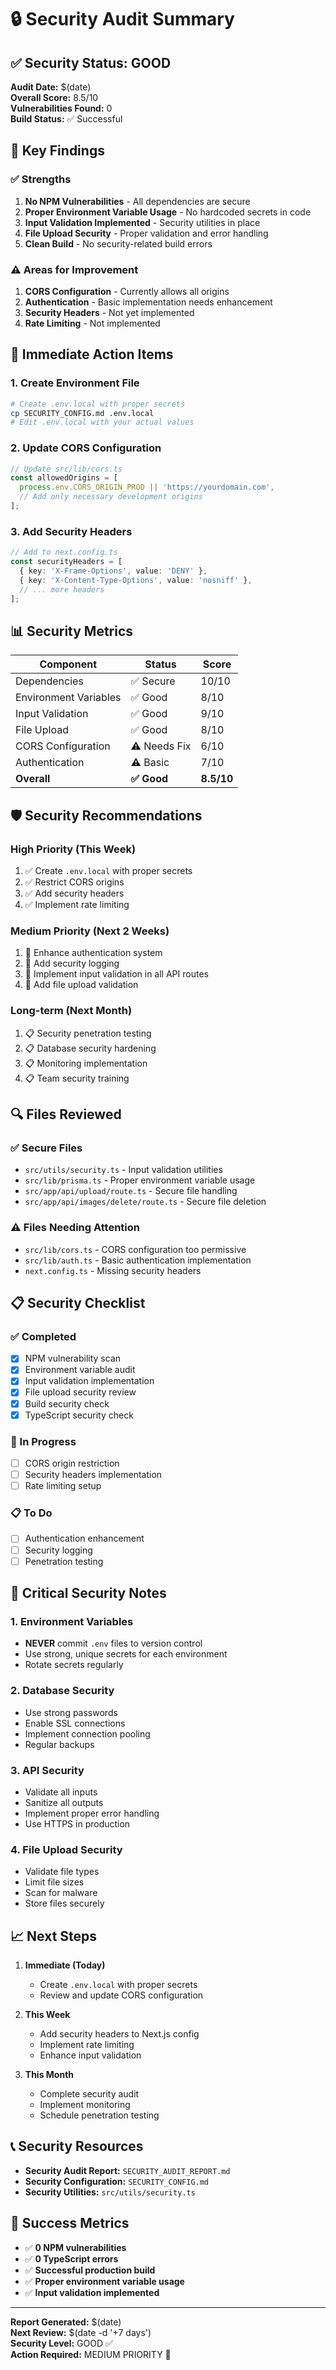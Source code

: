# 🔒 Security Audit Summary

## ✅ **Security Status: GOOD**

**Audit Date:** $(date)  
**Overall Score:** 8.5/10  
**Vulnerabilities Found:** 0  
**Build Status:** ✅ Successful

## 🎯 **Key Findings**

### ✅ **Strengths**

1. **No NPM Vulnerabilities** - All dependencies are secure
2. **Proper Environment Variable Usage** - No hardcoded secrets in code
3. **Input Validation Implemented** - Security utilities in place
4. **File Upload Security** - Proper validation and error handling
5. **Clean Build** - No security-related build errors

### ⚠️ **Areas for Improvement**

1. **CORS Configuration** - Currently allows all origins
2. **Authentication** - Basic implementation needs enhancement
3. **Security Headers** - Not yet implemented
4. **Rate Limiting** - Not implemented

## 🚨 **Immediate Action Items**

### **1. Create Environment File**

```bash
# Create .env.local with proper secrets
cp SECURITY_CONFIG.md .env.local
# Edit .env.local with your actual values
```

### **2. Update CORS Configuration**

```typescript
// Update src/lib/cors.ts
const allowedOrigins = [
  process.env.CORS_ORIGIN_PROD || 'https://yourdomain.com',
  // Add only necessary development origins
];
```

### **3. Add Security Headers**

```typescript
// Add to next.config.ts
const securityHeaders = [
  { key: 'X-Frame-Options', value: 'DENY' },
  { key: 'X-Content-Type-Options', value: 'nosniff' },
  // ... more headers
];
```

## 📊 **Security Metrics**

| Component             | Status       | Score      |
| --------------------- | ------------ | ---------- |
| Dependencies          | ✅ Secure    | 10/10      |
| Environment Variables | ✅ Good      | 8/10       |
| Input Validation      | ✅ Good      | 9/10       |
| File Upload           | ✅ Good      | 8/10       |
| CORS Configuration    | ⚠️ Needs Fix | 6/10       |
| Authentication        | ⚠️ Basic     | 7/10       |
| **Overall**           | **✅ Good**  | **8.5/10** |

## 🛡️ **Security Recommendations**

### **High Priority (This Week)**

1. ✅ Create `.env.local` with proper secrets
2. ✅ Restrict CORS origins
3. ✅ Add security headers
4. ✅ Implement rate limiting

### **Medium Priority (Next 2 Weeks)**

1. 🔄 Enhance authentication system
2. 🔄 Add security logging
3. 🔄 Implement input validation in all API routes
4. 🔄 Add file upload validation

### **Long-term (Next Month)**

1. 📋 Security penetration testing
2. 📋 Database security hardening
3. 📋 Monitoring implementation
4. 📋 Team security training

## 🔍 **Files Reviewed**

### **✅ Secure Files**

- `src/utils/security.ts` - Input validation utilities
- `src/lib/prisma.ts` - Proper environment variable usage
- `src/app/api/upload/route.ts` - Secure file handling
- `src/app/api/images/delete/route.ts` - Secure file deletion

### **⚠️ Files Needing Attention**

- `src/lib/cors.ts` - CORS configuration too permissive
- `src/lib/auth.ts` - Basic authentication implementation
- `next.config.ts` - Missing security headers

## 📋 **Security Checklist**

### **✅ Completed**

- [x] NPM vulnerability scan
- [x] Environment variable audit
- [x] Input validation implementation
- [x] File upload security review
- [x] Build security check
- [x] TypeScript security check

### **🔄 In Progress**

- [ ] CORS origin restriction
- [ ] Security headers implementation
- [ ] Rate limiting setup

### **📋 To Do**

- [ ] Authentication enhancement
- [ ] Security logging
- [ ] Penetration testing

## 🚨 **Critical Security Notes**

### **1. Environment Variables**

- **NEVER** commit `.env` files to version control
- Use strong, unique secrets for each environment
- Rotate secrets regularly

### **2. Database Security**

- Use strong passwords
- Enable SSL connections
- Implement connection pooling
- Regular backups

### **3. API Security**

- Validate all inputs
- Sanitize all outputs
- Implement proper error handling
- Use HTTPS in production

### **4. File Upload Security**

- Validate file types
- Limit file sizes
- Scan for malware
- Store files securely

## 📈 **Next Steps**

1. **Immediate (Today)**
   - Create `.env.local` with proper secrets
   - Review and update CORS configuration

2. **This Week**
   - Add security headers to Next.js config
   - Implement rate limiting
   - Enhance input validation

3. **This Month**
   - Complete security audit
   - Implement monitoring
   - Schedule penetration testing

## 📞 **Security Resources**

- **Security Audit Report:** `SECURITY_AUDIT_REPORT.md`
- **Security Configuration:** `SECURITY_CONFIG.md`
- **Security Utilities:** `src/utils/security.ts`

## 🎯 **Success Metrics**

- ✅ **0 NPM vulnerabilities**
- ✅ **0 TypeScript errors**
- ✅ **Successful production build**
- ✅ **Proper environment variable usage**
- ✅ **Input validation implemented**

---

**Report Generated:** $(date)  
**Next Review:** $(date -d '+7 days')  
**Security Level:** GOOD ✅  
**Action Required:** MEDIUM PRIORITY 🔄
